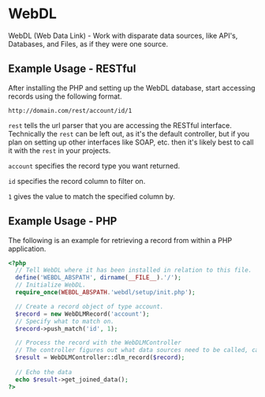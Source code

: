 WebDL
=====

WebDL (Web Data Link) - Work with disparate data sources, like API's, Databases, and Files, as if they were one source.

## Example Usage - RESTful

After installing the PHP and setting up the WebDL database, start accessing records using the following format.

```
http://domain.com/rest/account/id/1
```

`rest` tells the url parser that you are accessing the RESTful interface.  Technically the `rest` can be left out, as it's the default controller, but if you plan on setting up other interfaces like SOAP, etc. then it's likely best to call it with the `rest` in your projects.

`account` specifies the record type you want returned.

`id` specifies the record column to filter on.

`1` gives the value to match the specified column by.

## Example Usage - PHP

The following is an example for retrieving a record from within a PHP application.

```php
<?php
  // Tell WebDL where it has been installed in relation to this file.
  define('WEBDL_ABSPATH', dirname(__FILE__).'/');
  // Initialize WebDL.
  require_once(WEBDL_ABSPATH.'webdl/setup/init.php');

  // Create a record object of type account.
  $record = new WebDLMRecord('account');
  // Specify what to match on.
  $record->push_match('id', 1);

  // Process the record with the WebDLMController
  // The controller figures out what data sources need to be called, calls each, and joins the data, returning the result.
  $result = WebDLMController::dlm_record($record);
  
  // Echo the data
  echo $result->get_joined_data();
?>
```
